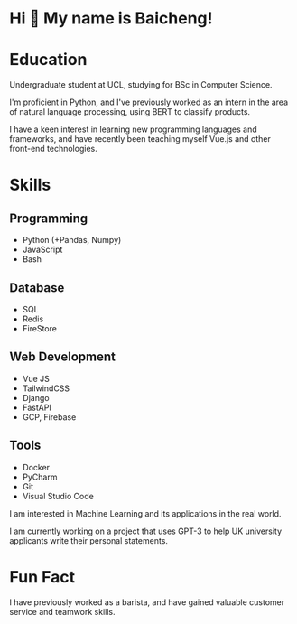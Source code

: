 # Hi 👋 My name is Baicheng!

# Education

Undergraduate student at UCL, studying for BSc in Computer Science. 

I'm proficient in Python, and I've previously worked as an intern in the area of natural language processing, using BERT to classify products.

I have a keen interest in learning new programming languages and frameworks, and have recently been teaching myself Vue.js and other front-end technologies. 

# Skills

## Programming
- Python (+Pandas, Numpy)
- JavaScript
- Bash
## Database
- SQL
- Redis
- FireStore
## Web Development
- Vue JS
- TailwindCSS
- Django
- FastAPI
- GCP, Firebase
## Tools
- Docker
- PyCharm
- Git
- Visual Studio Code

I am interested in Machine Learning and its applications in the real world. 

I am currently working on a project that uses GPT-3 to help UK university applicants write their personal statements.

# Fun Fact

I have previously worked as a barista, and have gained valuable customer service and teamwork skills.
